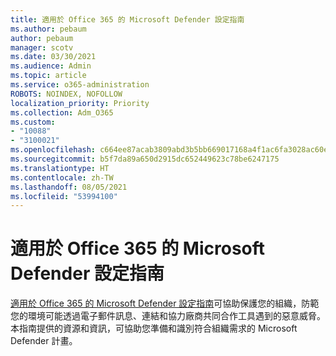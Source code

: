 ```yaml
---
title: 適用於 Office 365 的 Microsoft Defender 設定指南
ms.author: pebaum
author: pebaum
manager: scotv
ms.date: 03/30/2021
ms.audience: Admin
ms.topic: article
ms.service: o365-administration
ROBOTS: NOINDEX, NOFOLLOW
localization_priority: Priority
ms.collection: Adm_O365
ms.custom:
- "10088"
- "3100021"
ms.openlocfilehash: c664ee87acab3809abd3b5bb669017168a4f1ac6fa3028ac60ed9c86269b1dc9
ms.sourcegitcommit: b5f7da89a650d2915dc652449623c78be6247175
ms.translationtype: HT
ms.contentlocale: zh-TW
ms.lasthandoff: 08/05/2021
ms.locfileid: "53994100"
---
```

# <a name="microsoft-defender-for-office-365-setup-guide"></a>適用於 Office 365 的 Microsoft Defender 設定指南

[適用於 Office 365 的 Microsoft Defender 設定指南](https://go.microsoft.com/fwlink/?linkid=2146614)可協助保護您的組織，防範您的環境可能透過電子郵件訊息、連結和協力廠商共同合作工具遇到的惡意威脅。 本指南提供的資源和資訊，可協助您準備和識別符合組織需求的 Microsoft Defender 計畫。